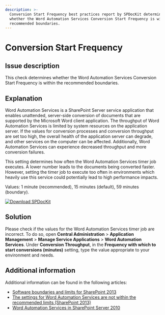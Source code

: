 ```yaml
---
description: >-
  Conversion Start Frequency best practices report by SPDocKit determines
  whether the Word Automation Services Conversion Start Frequency is within the
  recommended boundaries.
---
```


# Conversion Start Frequency

## Issue description

This check determines whether the Word Automation Services Conversion Start Frequency is within the recommended boundaries.

## Explanation

Word Automation Services is a SharePoint Server service application that enables unattended, server-side conversion of documents that are supported by the Microsoft Word client application. The throughput of Word Automation Services is limited by system resources on the application server. If the values for conversion processes and conversion throughput are set too high, the overall health of the application server can degrade, and other services on the computer can be affected. Additionally, Word Automation Services can experience decreased throughput and more conversion failures.

This setting determines how often the Word Automation Services timer job executes. A lower number leads to the documents being converted faster. However, setting the timer job to execute too often in environments which heavily use this service could potentially lead to high performance impacts.

Values: 1 minute (recommended), 15 minutes (default), 59 minutes (boundary).

[![Download SPDocKit](../../../.gitbook/assets/spdockit\_download.png)](http://bit.ly/2US0Zna)

## Solution

Please check if the values for the Word Automation Services timer job are incorrect. To do so, open **Central Administration** > **Application Management** > **Manage Service Applications** > **Word Automation Services**. Under **Conversion Throughput**, in the **Frequency with which to start conversions (minutes)** setting, type the value appropriate to your environment and needs.

## Additional information

Additional information can be found in the following articles:

* [Software boundaries and limits for SharePoint 2013](https://learn.microsoft.com/en-us/sharepoint/install/software-boundaries-and-limits)
* [The settings for Word Automation Services are not within the recommended limits (SharePoint 2013)](https://technet.microsoft.com/en-us/library/hh487292.aspx)
* [Word Automation Services in SharePoint Server 2010](https://msdn.microsoft.com/en-us/library/ee558278\(v=office.14\).aspx)
